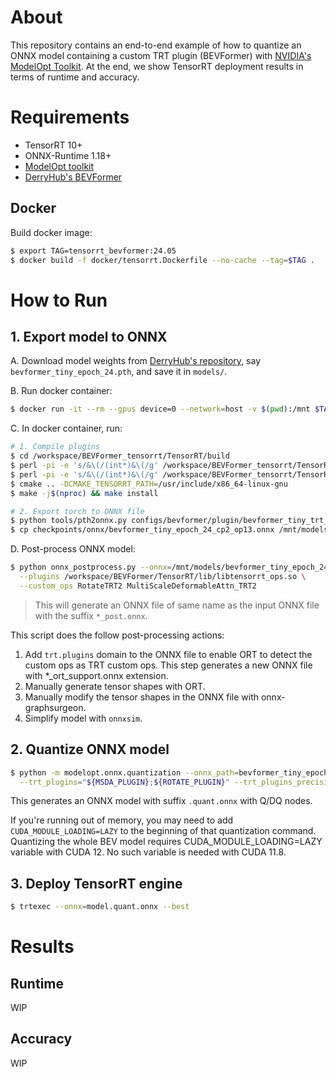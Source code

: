 # About
This repository contains an end-to-end example of how to quantize an ONNX model containing a custom TRT plugin
 (BEVFormer) with [NVIDIA's ModelOpt Toolkit](https://github.com/NVIDIA/TensorRT-Model-Optimizer).
 At the end, we show TensorRT deployment results in terms of runtime and accuracy.

# Requirements
- TensorRT 10+
- ONNX-Runtime 1.18+
- [ModelOpt toolkit](https://github.com/NVIDIA/TensorRT-Model-Optimizer)
- [DerryHub's BEVFormer](https://github.com/DerryHub/BEVFormer_tensorrt)

## Docker
Build docker image:
```bash
$ export TAG=tensorrt_bevformer:24.05
$ docker build -f docker/tensorrt.Dockerfile --no-cache --tag=$TAG .
```

# How to Run

## 1. Export model to ONNX
A. Download model weights from [DerryHub's repository](https://github.com/DerryHub/BEVFormer_tensorrt#bevformer-pytorch), 
 say `bevformer_tiny_epoch_24.pth`, and save it in `models/`.

B. Run docker container:
```sh
$ docker run -it --rm --gpus device=0 --network=host -v $(pwd):/mnt $TAG
```

C. In docker container, run:
```sh
# 1. Compile plugins
$ cd /workspace/BEVFormer_tensorrt/TensorRT/build
$ perl -pi -e 's/&\(/(int*)&\(/g' /workspace/BEVFormer_tensorrt/TensorRT/plugin/rotate/rotatePlugin.cpp
$ perl -pi -e 's/&\(/(int*)&\(/g' /workspace/BEVFormer_tensorrt/TensorRT/plugin/grid_sampler/gridSamplerPlugin.cpp
$ cmake .. -DCMAKE_TENSORRT_PATH=/usr/include/x86_64-linux-gnu
$ make -j$(nproc) && make install

# 2. Export torch to ONNX file
$ python tools/pth2onnx.py configs/bevformer/plugin/bevformer_tiny_trt_p2.py /mnt/models/bevformer_tiny_epoch_24.pth --opset=13 --cuda --flag=cp2_op13
$ cp checkpoints/onnx/bevformer_tiny_epoch_24_cp2_op13.onnx /mnt/models/
```

D. Post-process ONNX model:
```sh
$ python onnx_postprocess.py --onnx=/mnt/models/bevformer_tiny_epoch_24_cp2_op13.onnx \
  --plugins /workspace/BEVFormer/TensorRT/lib/libtensorrt_ops.so \
  --custom_ops RotateTRT2 MultiScaleDeformableAttn_TRT2
```
> This will generate an ONNX file of same name as the input ONNX file with the suffix `*_post.onnx`.

This script does the follow post-processing actions:
1. Add `trt.plugins` domain to the ONNX file to enable ORT to detect the custom ops as TRT custom ops. This step generates a new ONNX file with *_ort_support.onnx extension.
2. Manually generate tensor shapes with ORT.
3. Manually modify the tensor shapes in the ONNX file with onnx-graphsurgeon.
4. Simplify model with `onnxsim`.

## 2. Quantize ONNX model
```bash
$ python -m modelopt.onnx.quantization --onnx_path=bevformer_tiny_epoch_24_cp2_post.onnx \
  --trt_plugins="${MSDA_PLUGIN};${ROTATE_PLUGIN}" --trt_plugins_precision MultiScaleDeformableAttn_TRT2:fp16
```

This generates an ONNX model with suffix `.quant.onnx` with Q/DQ nodes.

If you're running out of memory, you may need to add `CUDA_MODULE_LOADING=LAZY` to the beginning of that quantization command.
Quantizing the whole BEV model requires CUDA_MODULE_LOADING=LAZY variable with CUDA 12. No such variable is needed with CUDA 11.8.

## 3. Deploy TensorRT engine
```sh
$ trtexec --onnx=model.quant.onnx --best
```

# Results
## Runtime
WIP

## Accuracy
WIP
